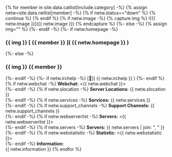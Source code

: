 
{% for member in site.data.catlist[include.category] -%}
{% assign netw=site.data.netlist[member] -%}
{% if netw.status=="down" %}
{% continue %}
{% endif %}
{% if netw.image -%}
{% capture img %} ![{{ netw.image }}]({{ netw.image }}) {% endcapture %}
{%- else -%}
{% assign img="" %}
{%- endif -%} 
{%- if netw.homepage -%}
### {{ img }} [ {{ member }} ]( {{ netw.homepage }} )
{%- else -%}
### {{ img }} {{ member }}
{%- endif -%}
{%- if netw.irchelp -%}
 [&#x1f4ce;]( {{ netw.irchelp }} )
{%- endif %}
{% if netw.webchat -%}
<b>Webchat:</b> <{{ netw.webchat }}> <br>
{%- endif -%} 
{% if netw.slocation -%}
<b>Server Locations:</b> {{ netw.slocation }} <br>
{%- endif -%} 
{% if netw.services -%}
<b>Services:</b> {{ netw.services }} <br>
{%- endif -%} 
{% if netw.support_channels -%}
<b>Support Channels:</b> {{ netw.support_channels }} <br>
{%- endif -%} 
{% if netw.webserverlist -%}
<b>Servers:</b> <{{ netw.webserverlist }}> <br>
{%- endif -%} 
{% if netw.servers -%}
<b>Servers:</b>  {{ netw.servers | join: ", " }} <br>
{%- endif -%} 
{% if netw.webstatistic -%}
<b>Statistic:</b> <{{ netw.webstatistic }}> <br>
{%- endif -%} 
<b>Information:</b><br>
{{ netw.information }}
{% endfor %}

